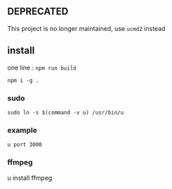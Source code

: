 ## DEPRECATED

This project is no longer maintained, use `ucmd2` instead

## install

one line : `npm run build`

`npm i -g .`

### sudo

`sudo ln -s $(command -v u) /usr/bin/u`

### example

`u port 3000`

### ffmpeg

u install ffmpeg
